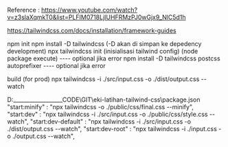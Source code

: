 Reference : https://www.youtube.com/watch?v=z3slaXqmkT0&list=PLFIM0718LjIUHFRMzPJ0wGjx9_NlC5d1h

https://tailwindcss.com/docs/installation/framework-guides

npm init
npm install -D tailwindcss  (-D akan di simpan ke depedency development)
npx tailwindcss init (inisialisasi tailwind config) (node package execute)
---- optional jika error
npm install -D tailwindcss postcss autoprefixer
---- optional jika error



build (for prod)
npx tailwindcss -i ./src/input.css -o ./dist/output.css --watch


D:\__________________CODE\GIT\eki-latihan-tailwind-css\package.json
    "start:minify" : "npx tailwindcss -o ./public/css/final.css --minify",
    "start:dev" : "npx tailwindcss -i ./src/input.css -o ./public/css/style.css --watch",
    "start:dev-default" : "npx tailwindcss -i ./src/input.css -o ./dist/output.css --watch",
    "start:dev-root" : "npx tailwindcss -i ./input.css -o ./output.css --watch",